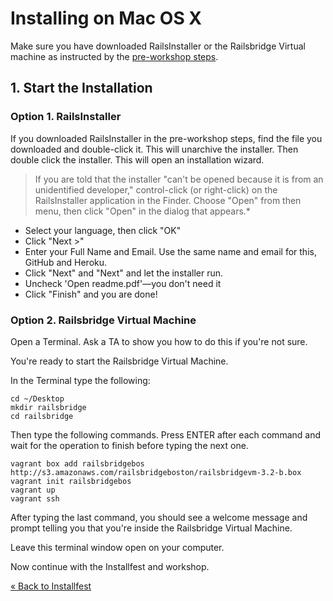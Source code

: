 # Installing on Mac OS X

Make sure you have downloaded RailsInstaller or the Railsbridge Virtual machine
as instructed by the [pre-workshop steps](/pre_workshop).

## 1. Start the Installation

###  Option 1. RailsInstaller

If you downloaded RailsInstaller in the pre-workshop steps, find the file you
downloaded and double-click it. This will unarchive the installer.  Then double
click the installer. This will open an installation wizard. 

>   If you are told that the installer "can't be opened because it is from an
    unidentified developer," control-click (or right-click) on the RailsInstaller
    application in the Finder.  Choose "Open" from then menu, then click "Open" in
    the dialog that appears.*

* Select your language, then click "OK"
* Click "Next >"
* Enter your Full Name and Email. Use the same name and email for this, GitHub and Heroku. 
* Click "Next" and "Next" and let the installer run.
* Uncheck 'Open readme.pdf'—you don't need it
* Click "Finish" and you are done!

### Option 2. Railsbridge Virtual Machine

Open a Terminal. Ask a TA to show you how to do this if you're not sure.

You're ready to start the Railsbridge Virtual Machine.

In the Terminal type the following:

```text
cd ~/Desktop
mkdir railsbridge
cd railsbridge
```

Then type the following commands. Press ENTER after each command and wait for the operation to finish
before typing the next one.

```text
vagrant box add railsbridgebos http://s3.amazonaws.com/railsbridgeboston/railsbridgevm-3.2-b.box
vagrant init railsbridgebos
vagrant up
vagrant ssh
```

After typing the last command, you should see a welcome message and prompt
telling you that you're inside the Railsbridge Virtual Machine.

Leave this terminal window open on your computer.

Now continue with the Installfest and workshop. 

[« Back to Installfest](/installfest)

